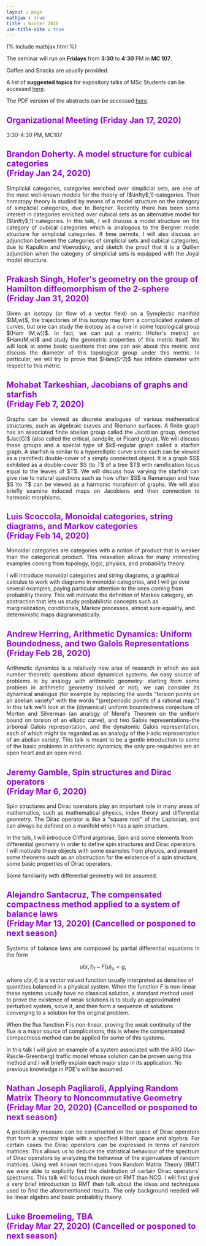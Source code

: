 ```yaml
---
layout : page
mathjax : true
title : Winter 2020
use-title-site : true
---
```

{% include mathjax.html %}

The seminar will run on **Fridays** from **3:30** to **4:30** PM in **MC 107**. 

Coffee and Snacks are usually provided. 

A list of **suggested topics** for expository talks of MSc Students can be accessed [here](https://uwomathgrad.github.io/docs/MScWinter2020.pdf).

The PDF version of the abstracts can be accessed [here](https://uwomathgrad.github.io/docs/main.pdf).

<h2 style="color:darkviolet"> Organizational Meeting (Friday Jan 17, 2020) </h2>

3:30-4:30 PM, MC107

<h2 style="color:darkviolet"> Brandon Doherty. A model structure for cubical categories <br/> (Friday Jan 24, 2020) </h2>
<p style='text-align: justify;'>
Simplicial categories, categories enriched over simplicial sets, are one of the most well-known models for the theory of ($\infty$,1)-categories. Their homotopy theory is studied by means of a model structure on the category of simplicial categories, due to Bergner. Recently there has been some interest in categories enriched over cubical sets as an alternative model for ($\infty$,1)-categories. In this talk, I will discuss a model structure on the category of cubical categories which is analogous to the Bergner model structure for simplicial categories. If time permits, I will also discuss an adjunction between the categories of simplicial sets and cubical categories, due to Kapulkin and Voevodsky, and sketch the proof that it is a Quillen adjunction when the category of simplicial sets is equipped with the Joyal model structure.
</p>


<h2 style="color:darkviolet"> Prakash Singh, Hofer's geometry on the group of Hamilton diffeomorphism of the 2-sphere <br/> (Friday Jan 31, 2020) </h2>
<p style='text-align: justify;'>
Given an isotopy (or flow of a vector field) on a Symplectic manifold $(M,w)$, the trajectories of this isotopy may form a complicated system of curves, but one can study the isotopy as a curve in some topological group $(Ham (M,w))$. In fact, we can put a metric (Hofer's metric) on $Ham(M,w)$ and study the geometric properties of this metric itself. We will look at some basic questions that one can ask about this metric and discuss the diameter of this topological group under this metric. In particular, we will try to prove that $Ham(S^2)$ has infinite diameter with respect to this metric.
</p>

<h2 style="color:darkviolet"> Mohabat Tarkeshian, Jacobians of graphs and starfish <br/> (Friday Feb 7, 2020) </h2>
<p style='text-align: justify;'>
Graphs can be viewed as discrete analogues of various mathematical structures, such as algebraic curves and Riemann surfaces. A finite graph has an associated finite abelian group called the Jacobian group, denoted $Jac(G)$ (also called the critical, sandpile, or Picard group). We will discuss these groups and a special type of $k$-regular graph called a starfish graph. A starfish is similar to a hyperelliptic curve since each can be viewed as a (ramified) double-cover of a simply connected object. It is a graph $S$ exhibited as a double-cover $S \to T$ of a tree $T$ with ramification locus equal to the leaves of $T$.  We will discuss how varying the starfish can give rise to natural questions such as how often $S$ is Ramanujan and how $S \to T$ can be viewed as a harmonic morphism of graphs. We will also briefly examine induced maps on Jacobians and their connection to harmonic morphisms.
</p>

<h2 style="color:darkviolet"> Luis Scoccola, Monoidal categories, string diagrams, and Markov categories <br/> (Friday Feb 14, 2020) </h2>
<p style='text-align: justify;'>
Monoidal categories are categories with a notion of product that is weaker than the categorical product. This relaxation allows for many interesting examples coming from topology, logic, physics, and probability theory.

I will introduce monoidal categories and string diagrams, a graphical calculus to work with diagrams in monoidal categories, and I will go over several examples, paying particular attention to the ones coming from probability theory. This will motivate the definition of Markov category, an abstraction that lets us study probabilistic concepts such as marginalization, conditionals, Markov processes, almost sure equality, and deterministic maps diagrammatically.  
</p>

<h2 style="color:darkviolet"> Andrew Herring, Arithmetic Dynamics: Uniform Boundedness, and two Galois Representations <br/> (Friday Feb 28, 2020) </h2>
<p style='text-align: justify;'>
Arithmetic dynamics is a relatively new area of research in which we ask number theoretic questions about dynamical systems.  An easy source of problems is by analogy with arithmetic geometry: starting from some problem in arithmetic geometry (solved or not), we can consider its dynamical analogue (for example by replacing the words "torsion points on an abelian variety" with the words "(pre)periodic points of a rational map.")  In this talk we'll look at the (dynamical) uniform boundedness conjecture of Morton and Silverman (an analogy of Merel's Theorem on the uniform bound on torsion of an elliptic curve), and two Galois representations-the arboreal Galois representation,  and the dynatomic Galois representation, each of which might be regarded as an analogy of the l-adic representation of an abelian variety.  This talk is meant to be a gentle introduction to some of the basic problems in arithmetic dynamics; the only pre-requisites are an open heart and an open mind.
</p>

<h2 style="color:darkviolet"> Jeremy Gamble, Spin structures and Dirac operators <br/> (Friday Mar 6, 2020) </h2>
<p style='text-align: justify;'>
Spin structures and Dirac operators play an important role in many areas of mathematics, such as mathematical physics, index theory and differential geometry. The Dirac operator is like a "square root" of the Laplacian, and can always be defined on a manifold which has a spin structure.

In the talk, I will introduce Clifford algebras, Spin and some elements from differential geometry in order to define spin structures and Dirac operators. I will motivate these objects with some examples from physics, and present some theorems such as an obstruction for the existence of a spin structure, some basic properties of Dirac operators.

Some familiarity with differential geometry will be assumed.
</p>

<h2 style="color:darkviolet"> Alejandro Santacruz, The compensated compactness method applied to a system of balance laws <br/> (Friday Mar 13, 2020) (Cancelled or posponed to next season) </h2>
<p style='text-align: justify;'>
Systems of balance laws are composed by partial differential equations in the form

$$
u(x,t)_t - F(u)_x = g,
$$

where $u(x,t)$ is a vector valued function usually interpreted as densities of quantities balanced in a physical system. When the function $F$ is non-linear these systems usually have no classical solution, a standard method used to prove the existence of weak solutions is to study an approximated perturbed system, solve it, and then form a sequence of solutions converging to a solution for the original problem.

When the flux function $F$ is non-linear, proving the weak continuity of the flux is a major source of complications, this is where the compensated compactness method can be applied for some of this systems.

In this talk I will give an example of a system associated with the ARG (Aw-Rascle-Greenberg) traffic model whose solution can be proven using this method and I will briefly explain each major step in its application. No previous knowledge in PDE's will be assumed.  
</p>

<h2 style="color:darkviolet"> Nathan Joseph Pagliaroli, Applying Random Matrix Theory to Noncommutative Geometry <br/> (Friday Mar 20, 2020) (Cancelled or posponed to next season)</h2>
<p style='text-align: justify;'>
A probability measure can be constructed on the space of Dirac operators that form a spectral triple with a specified Hilbert space and algebra. For certain cases the Dirac operators can be expressed in terms of random matrices. This allows us to deduce the statistical behaviour of the spectrum of Dirac operators by analyzing the behaviour of the eigenvalues of random matrices. Using well known techniques from Random Matrix Theory (RMT) we were able to explicitly find the distribution of certain Dirac operators’ spectrums. This talk will focus much more on RMT than NCG. I will first give a very brief introduction to RMT then talk about the ideas and techniques used to find the aforementioned results. The only background needed will be linear algebra and basic probability theory.
</p>

<h2 style="color:darkviolet"> Luke Broemeling, TBA <br/> (Friday Mar 27, 2020) (Cancelled or posponed to next season) </h2>
<p style='text-align: justify;'>
</p>
